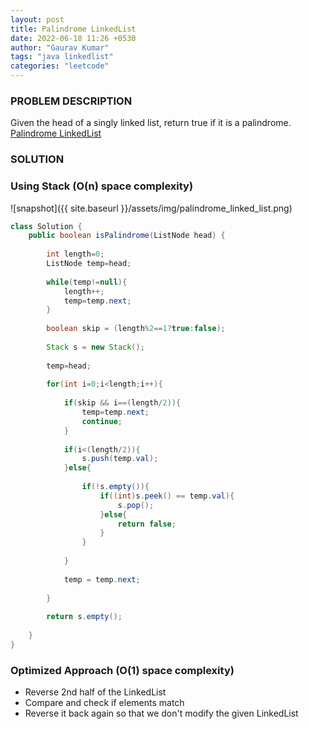 ```yaml
---
layout: post
title: Palindrome LinkedList
date: 2022-06-18 11:26 +0530
author: "Gaurav Kumar"
tags: "java linkedlist"
categories: "leetcode"
---
```


### PROBLEM DESCRIPTION

Given the head of a singly linked list, return true if it is a palindrome.  [Palindrome LinkedList](https://leetcode.com/problems/palindrome-linked-list/solution/)

### SOLUTION

### Using Stack (O(n) space complexity)

![snapshot]({{ site.baseurl }}/assets/img/palindrome_linked_list.png)

```java
class Solution {
    public boolean isPalindrome(ListNode head) {
        
        int length=0;
        ListNode temp=head;
        
        while(temp!=null){
            length++;
            temp=temp.next;
        }
        
        boolean skip = (length%2==1?true:false);
        
        Stack s = new Stack();
        
        temp=head;
        
        for(int i=0;i<length;i++){
            
            if(skip && i==(length/2)){
                temp=temp.next;
                continue;
            }
            
            if(i<(length/2)){
                s.push(temp.val);
            }else{
                
                if(!s.empty()){
                    if((int)s.peek() == temp.val){
                        s.pop();
                    }else{
                        return false;
                    }
                }
                
            }
            
            temp = temp.next;
        
        }
        
        return s.empty();
        
    }
}
```

### Optimized Approach (O(1) space complexity)

- Reverse 2nd half of the LinkedList
- Compare and check if elements match
- Reverse it back again so that we don't modify the given LinkedList
